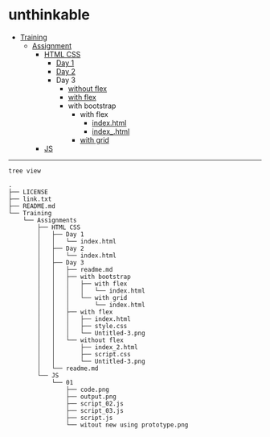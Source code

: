 # unthinkable
- [Training](https://github.com/keshavsingh4522/unthinkable/tree/main/Training)
	- [Assignment](https://github.com/keshavsingh4522/unthinkable/tree/main/Training/Assignments)
		- [HTML CSS](https://github.com/keshavsingh4522/unthinkable/tree/main/Training/Assignments/HTML%20CSS)
			- [Day 1](https://keshavsingh4522.github.io/unthinkable/Training/Assignments/HTML%20CSS/Day%201/)
			- [Day 2](https://keshavsingh4522.github.io/unthinkable/Training/Assignments/HTML%20CSS/Day%202/)
			- Day 3
				- [without flex](https://keshavsingh4522.github.io/unthinkable/Training/Assignments/HTML%20CSS/Day%203/without%20flex/index_2.html)
				- [with flex](https://keshavsingh4522.github.io/unthinkable/Training/Assignments/HTML%20CSS/Day%203/with%20flex/)
				- with bootstrap
					- with flex
						- [index.html](https://keshavsingh4522.github.io/unthinkable/Training/Assignments/HTML%20CSS//Day%203/with%20bootstrap/with%20flex)
						- [index_.html](https://keshavsingh4522.github.io/unthinkable/Training/Assignments/HTML%20CSS/Day%203/with%20bootstrap/with%20flex/index_.html)
					- [with grid](https://keshavsingh4522.github.io/unthinkable/Training/Assignments/HTML%20CSS/Day%203/with%20bootstrap/with%20grid)
		- [JS](https://github.com/keshavsingh4522/unthinkable/tree/main/Training/Assignments/JS/)


----
```
tree view

.
├── LICENSE
├── link.txt
├── README.md
└── Training
    └── Assignments
        ├── HTML CSS
        │   ├── Day 1
        │   │   └── index.html
        │   ├── Day 2
        │   │   └── index.html
        │   ├── Day 3
        │   │   ├── readme.md
        │   │   ├── with bootstrap
        │   │   │   ├── with flex
        │   │   │   │   └── index.html
        │   │   │   └── with grid
        │   │   │       └── index.html
        │   │   ├── with flex
        │   │   │   ├── index.html
        │   │   │   ├── style.css
        │   │   │   └── Untitled-3.png
        │   │   └── without flex
        │   │       ├── index_2.html
        │   │       ├── script.css
        │   │       └── Untitled-3.png
        │   └── readme.md
        └── JS
            └── 01
                ├── code.png
                ├── output.png
                ├── script_02.js
                ├── script_03.js
                ├── script.js
                └── witout new using prototype.png
```
